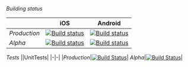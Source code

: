 *Building status*

||iOS|Android|
|-|-|-|
|*Production*|[![Build status](https://build.appcenter.ms/v0.1/apps/0114c21d-ce56-496f-ac12-2c49616c49d9/branches/master/badge)](https://appcenter.ms)|[![Build status](https://build.appcenter.ms/v0.1/apps/b0b8143d-f8e0-4288-87ad-78bb837d1733/branches/master/badge)](https://appcenter.ms)
|*Alpha*|[![Build status](https://build.appcenter.ms/v0.1/apps/0114c21d-ce56-496f-ac12-2c49616c49d9/branches/master/badge)](https://appcenter.ms)|[![Build status](https://build.appcenter.ms/v0.1/apps/b0b8143d-f8e0-4288-87ad-78bb837d1733/branches/master/badge)](https://appcenter.ms)

*Tests*
||UnitTests|
|-|-|
|*Production*|[![Build Status](https://travis-ci.com/TransportSystems2/Frontend.svg?branch=master)](https://travis-ci.com/TransportSystems2/Frontend)|
*Alpha*|[![Build Status](https://travis-ci.com/TransportSystems2/Frontend.svg?branch=develop)](https://travis-ci.com/TransportSystems2/Frontend)|
